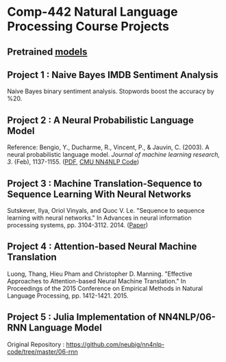 # Comp-442 Natural Language Processing Course Projects  
## Pretrained [models](https://drive.google.com/open?id=1JFIbSjknzDBLDI-uSeu5XueFAj_-AxFe)
## Project 1 : Naive Bayes IMDB Sentiment Analysis  
Naive Bayes binary sentiment analysis. Stopwords boost the accuracy by %20.
## Project 2 : A Neural Probabilistic Language Model 
Reference: Bengio, Y., Ducharme, R., Vincent, P., & Jauvin, C. (2003). A neural probabilistic language model. *Journal of machine learning research, 3*. (Feb), 1137-1155. ([PDF](http://www.jmlr.org/papers/v3/bengio03a.html), [CMU NN4NLP Code](https://github.com/neubig/nn4nlp-code/blob/master/02-lm))
## Project 3 : Machine Translation-Sequence to Sequence Learning With Neural Networks
Sutskever, Ilya, Oriol Vinyals, and Quoc V. Le. \"Sequence to sequence learning with neural networks.\" In Advances in neural information processing systems, pp. 3104-3112. 2014. ([Paper](https://papers.nips.cc/paper/5346-sequence-to-sequence-learning-with-neural-networks))  
## Project 4 : Attention-based Neural Machine Translation
Luong, Thang, Hieu Pham and Christopher D. Manning. "Effective Approaches to Attention-based Neural Machine Translation." In Proceedings of the 2015 Conference on Empirical Methods in Natural Language Processing, pp. 1412-1421. 2015.
## Project 5 : Julia Implementation of NN4NLP/06-RNN Language Model
Original Repository : https://github.com/neubig/nn4nlp-code/tree/master/06-rnn
